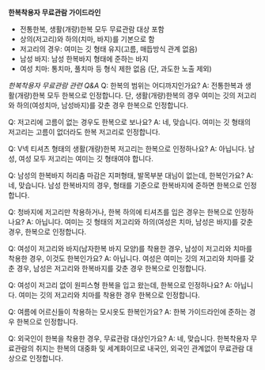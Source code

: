 **한복착용자 무료관람 가이드라인**
- 전통한복, 생활(개량)한복 모두 무료관람 대상 포함
- 상의(저고리)와 하의(치마, 바지)를 기본으로 함
- 저고리의 경우: 여미는 깃 형태 유지(고름, 매듭방식 관계 없음)
- 남성 바지: 남성 한복바지 형태에 준하는 바지
- 여성 치마: 통치마, 풀치마 등 형식 제한 없음 (단, 과도한 노출 제외)

*한복착용자 무료관람 관련 Q&A*
Q: 한복의 범위는 어디까지인가요?
A: 전통한복과 생활(개량)한복 모두 한복으로 인정합니다. 단, 생활(개량)한복의 경우 여미는 깃의 저고리와 하의(여성치마, 남성바지)를 갖춘 경우 한복으로 인정합니다.

Q: 저고리에 고름이 없는 경우도 한복으로 보나요?
A: 네, 맞습니다. 여미는 깃 형태의 저고리는 고름이 없더라도 한복 저고리로 인정합니다.

Q: V넥 티셔츠 형태의 생활(개량)한복 저고리는 한복으로 인정하나요?
A: 아닙니다. 남성, 여성 모두 저고리는 여미는 깃 형태여야 합니다.

Q: 남성의 한복바지 허리춤 마감은 지퍼형태, 발목부분 대님이 없는데, 한복인가요?
A: 네, 맞습니다. 남성 한복바지의 경우, 형태를 기준으로 한복바지에 준하면 한복으로 인정합니다.

Q: 청바지에 저고리만 착용하거나, 한복 하의에 티셔츠를 입은 경우는 한복으로 인정하나요?
A: 아닙니다. 여미는 깃 형태의 저고리와 하의(여성은 치마, 남성은 바지)를 갖춘 경우, 한복으로 인정합니다.

Q: 여성이 저고리와 바지(남자한복 바지 모양)를 착용한 경우, 남성이 저고리와 치마를 착용한 경우, 이것도 한복인가요?
A: 아닙니다.
여성은 여미는 깃의 저고리와 치마를 갖춘 경우, 남성은 저고리와 한복바지를 갖춘 경우 한복으로 인정합니다.

Q: 여성이 저고리 없이 원피스형 한복을 입고 왔는데, 한복으로 인정하나요?
A: 아닙니다. 여미는 깃의 저고리와 치마를 착용한 경우 한복으로 인정합니다.

Q: 여름에 어르신들이 착용하는 모시옷도 한복인가요?
A: 한복 가이드라인에 준하는 경우 한복으로 인정합니다.

Q: 외국인이 한복을 착용한 경우, 무료관람 대상인가요?
A: 네, 맞습니다. 한복착용자 무료관람의 취지는 한복의 대중화 및 세계화이므로 내국인, 외국인 관계없이 무료관람 대상으로 인정합니다.